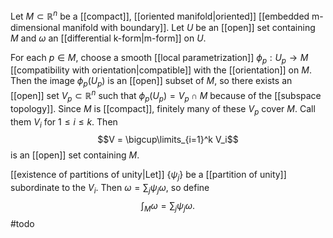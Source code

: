 Let $M\subset\mathbb R^n$ be a [[compact]], [[oriented manifold|oriented]] [[embedded m-dimensional manifold with boundary]]. Let $U$ be an [[open]] set containing $M$ and $\omega$ an [[differential k-form|m-form]] on $U$. 

For each $p \in M$, choose a smooth [[local parametrization]] $\phi_p: U_p \to M$ [[compatibility with orientation|compatible]] with the [[orientation]] on $M$. Then the image $\phi_p(U_p)$ is an [[open]] subset of $M$, so there exists an [[open]] set $V_p \subset \mathbb R^n$ such that $\phi_p(U_p) = V_p \cap M$ because of the [[subspace topology]]. Since $M$ is [[compact]], finitely many of these $V_p$ cover $M$. Call them $V_i$ for $1\leq i \leq k$. Then $$V = \bigcup\limits_{i=1}^k V_i$$ is an [[open]] set containing $M$. 

[[existence of partitions of unity|Let]] $\{\psi_j\}$ be a [[partition of unity]] subordinate to the $V_i$. Then $\omega = \sum_{j} \psi_j \omega$, so define $$\int_M \omega = \sum_{j} \psi_j\omega.$$ #todo 

